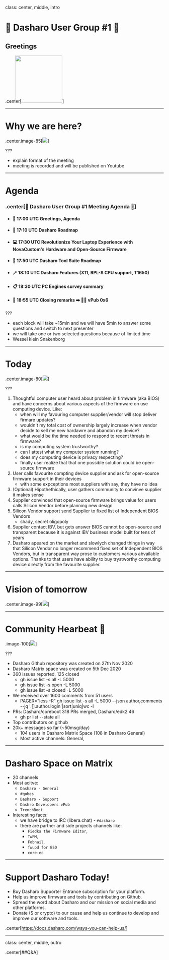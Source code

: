 class: center, middle, intro

# &#x1F44B; Dasharo User Group #1 &#x1F389;

## Greetings

.center[<img src="remark-templates/dasharo-presentation-template/images/dasharo-sygnet-white.svg" width="150px" style="margin-left:-20px">]

---

# Why we are here?

.center.image-85[![](img/dug_1_vpub_6.png)]

???

* explain format of the meeting
* meeting is recorded and will be published on Youtube

---

# Agenda

### .center[&#x1F680; Dasharo User Group #1 Meeting Agenda &#x1F680;]

* #### &#x1F44B; 17:00 UTC Greetings, Agenda
* #### &#x1F9ED; 17:10 UTC Dasharo Roadmap
* #### &#x1F4BB; 17:30 UTC Revolutionize Your Laptop Experience with NovaCustom's Hardware and Open-Source Firmware
* #### &#x1F9F0; 17:50 UTC Dasharo Tool Suite Roadmap
* #### &#x1FA84; 18:10 UTC Dasharo Features (X11, RPL-S CPU support, T1650)
* #### &#x1F4CB; 18:30 UTC PC Engines survey summary
* #### &#x1F44F; 18:55 UTC Closing remarks &#x27A1;&#xFE0F; &#x1F37A;&#x1F37B; vPub 0x6

???

* each block will take ~15min and we will have 5min to answer some questions
  and switch to next presenter
* we will take one or two selected questions because of limited time
* Wessel klein Snakenborg

---

# Today

.center.image-80[![](img/dasharo_vision_before.png)]

???

1. Thoughtful computer user heard about problem in firmware (aka BIOS) and have
   concerns about various aspects of the firmware on use computing device.
   Like:
   - when will my favouring computer supplier/vendor will stop deliver firmare
     updates?
   - wouldn't my total cost of ownership largely increase when vendor decide to
     sell me new hardawre and abandon my device?
   - what would be the time needed to respond to recent threats in firmware?
   - is my computing system trustworthy?
   - can I attest what my computer system running?
   - does my computing device is privacy respecting?
   - finally user realize that that one possible solution could be open-source
     firmware
2. User calls favourite compting device supplier and ask for open-source
   firmware support in their devices
   - with some expceptions most suppliers with say, they have no idea
3. (Optional) Hipothethically, user gathers community to convinve supplier it
   makes sense
4. Supplier convinced that open-source firmware brings value for users calls
   Silicon Vendor before planning new design
5. Silicon Vendor support send Supplier to fixed list of Independent BIOS
   Vendors
   - shady, secret oligopoly
6. Supplier contact IBV, but gets answer BIOS cannot be open-source and
   transparent because it is against IBV business model built for tens of years
7. Dasharo apeared on the market and slowlych changed things in way that
   Silicon Vendor no longer recommend fixed set of Independent BIOS Vendors,
   but in transparent way prose to customers various abvailable options. Thanks
   to that users have ability to buy trystworthy computing device directly from
   the favourite supplier.

---

# Vision of tomorrow

.center.image-99[![](img/dasharo_vision_after.png)]

---

# Community Hearbeat &#x1F493;

.image-100[![](img/community_heartbeat_dug_1.png)]

???

* Dasharo Github repository was created on 27th Nov 2020
* Dasharo Matrix space was created on 5th Dec 2020
* 360 issues reported, 125 closed
  - gh issue list -s all -L 5000
  - gh issue list -s open -L 5000
  - gh issue list -s closed -L 5000
* We received over 1600 comments from 51 users
  - PAGER="less -R" gh issue list -s all -L 5000 --json author,comments --jq '.[].author.login'|sort|uniq|wc -l
* PRs: Dasharo/coreboot 318 PRs merged, Dasharo/edk2 46
  - gh pr list --state all
* Top contributors on github
* 20k+ messages so far (~50msg/day)
  - 104 users in Dasharo Matrix Space (108 in Dasharo General)
  - Most active channels: General, 

---

# Dasharo Space on Matrix

* 20 channels
* Most acitve:
  - `Dasharo - General`
  - `#qubes`
  - `Dasharo - Support`
  - `Dashro Developers vPub`
  - `TrenchBoot`
* Interesting facts:
  - we have bridge to IRC (libera.chat) - `#dasharo`
  - there are partner and side projects channels like: 
    - `Fiedka the Firmware Editor`, 
    - `TwPM`, 
    - `Fobnail`, 
    - `fwupd for BSD`
    - `core-ec`

---

# Support Dasharo Today!

* Buy Dasharo Supporter Entrance subscription for your platform.
* Help us improve firmware and tools by contributing on Github.
* Spread the word about Dasharo and our mission on social media and other platforms.
* Donate ($ or crypto) to our cause and help us continue to develop and improve
  our software and tools.

.center[https://docs.dasharo.com/ways-you-can-help-us/]


---
class: center, middle, outro

.center[##Q&A]
